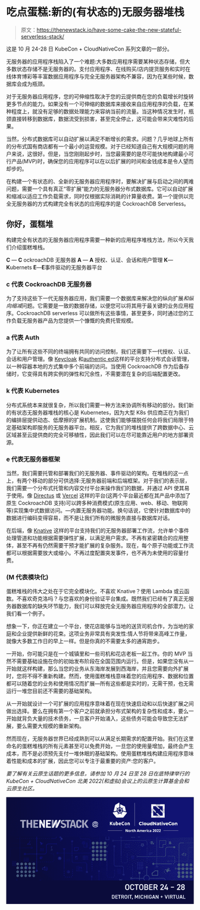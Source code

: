 # 吃点蛋糕:新的(有状态的)无服务器堆栈

> 原文：<https://thenewstack.io/have-some-cake-the-new-stateful-serverless-stack/>

这是 10 月 24-28 日 KubeCon + CloudNativeCon 系列文章的一部分。

无服务器的应用程序栈陷入了一个难题:大多数应用程序需要某种状态存储，但大多数状态存储不是无服务器的。支付应用程序、在线购买/店内提货服务和实时在线体育博彩等丰富数据应用程序与完全无服务器架构不兼容，因为在某些时候，数据库会成为瓶颈。

对于无服务器应用程序，您的可伸缩性取决于您的云提供商在您的负载增长时旋转更多节点的能力。如果没有一个可伸缩的数据库来接收来自应用程序的负载，在某种程度上，就没有足够的数据处理能力来容纳当前的流量。当这种情况发生时，瓶颈直接转移到数据库，数据流受到损害，甚至完全停止，这可能会带来灾难性的后果。

当然，分布式数据库可以自动扩展以满足不断增长的需求。问题？几乎地球上所有的分布式国有商店都有一个最小的运营规模。对于已经知道自己有大规模问题的用户来说，这很好。但是，当您刚刚起步时，当您最需要的是尽可能快地构建最小可行产品(MVP)时，确保您的应用程序可以在以后扩展的时间和金钱成本是令人望而却步的。

在构建一个有状态的、全新的无服务器应用程序时，要解决扩展与启动之间的两难问题，需要一个具有真正“零扩展”能力的无服务器分布式数据库。它可以自动扩展和缩减以适应工作负载需求，同时仅根据实际消耗的计算量收费。第一个提供以完全无服务器的方式构建完全有状态的应用程序的是 CockroachDB Serverless。

## 你好，蛋糕堆

构建完全有状态的无服务器应用程序需要一种新的应用程序堆栈方法，所以今天我们介绍蛋糕堆栈。

**C** — **C** ockroachDB 无服务器
**A** — **A** 授权、认证、会话和用户管理
**K**—**K**ubernets
**E**—**E**事件驱动的无服务器平台

### c 代表 CockroachDB 无服务器

为了支持这些下一代无服务器应用，我们需要一个数据库来解决您的纵向扩展*和纵向缩减*问题。它需要是一致的数据存储，以便您可以将其用于最关键的业务应用程序。CockroachDB serverless 可以做所有这些事情，甚至更多，同时通过您的工作负载无服务器产品为您提供一个慷慨的免费托管规模。

### a 代表 Auth

为了让所有这些不同的终端拥有共同的访问控制，我们还需要下一代授权、认证、会话和用户管理。像 [Keycloak](https://www.keycloak.org/) 和[authentic ed](https://www.cockroachlabs.com/blog/authzed-and-cockroachdb/)这样的平台支持分布式会话管理，以一种容器本地的方式集中多个前端的访问。当使用 CockroachDB 作为后备存储时，它变得具有跨实例的弹性和冗余性，不需要潜在复杂的后端配置更改。

### k 代表 Kubernetes

分布式系统本来就很复杂，所以我们需要一种方法来协调所有移动的部分。我们新的有状态无服务器堆栈的核心是 Kubernetes，因为大型 K8s 供应商正在为我们的编排层提供动态、低摩擦的扩展机制。这使我们能够摆脱任何会将我们局限于特定基础架构即服务的无服务器平台。相反，它为我们的堆栈提供了跨数据中心、云区域甚至云提供商的完全可移植性，因此我们可以在尽可能靠近用户的地方部署资源。

### e 代表无服务器框架

当然，我们需要托管和部署我们的无服务器、事件驱动的架构。在堆栈的这一点上，有两个移动的部分可供选择:无服务器前端和后端框架。对于我们的表示层，我们需要一个分布式托管和内容交付平台来操作我们的数据，并通过 API 使其易于使用。像 [Directus](https://directus.io/) 或 [Vercel](https://vercel.com/) 这样的平台(这两个平台最近都在其产品中添加了原生 CockroachDB 支持)可以跨多种消费模式(原生应用、web、移动、物联网等)实现集中式数据访问。—内置无服务器功能。换句话说，它使针对数据库中的数据进行编码变得容易，而不是让我们所有的微服务直接与数据库对话。

在后端，像 [Knative](https://knative.dev/docs/) 这样的平台支持我们的无服务器部署工作流，允许单个事件处理管道和功能根据需要弹性扩展，以满足用户需求。不再有紧密耦合的应用整体，甚至不再有仍然需要干预才能扩展的复杂服务。现在，每个原子功能或工作流都可以根据需要放大或缩小。不再过度配置突发事件，也不再为未使用的容量付费。

### (M 代表模块化)

蛋糕堆栈的伟大之处在于它完全模块化。不喜欢 Knative？使用 Lambda 或云函数。不喜欢奇克洛吗？与您喜欢的身份验证平台集成。既然我们已经有了真正无服务器数据库的缺失环节能力，我们可以释放完全无服务器应用程序的全部潜力。让我们看一个例子。

想象一下，你正在建立一个平台，使花店能够与当地的送货司机合作，为当地的家庭和企业提供新鲜的花束。这项业务非常具有突发性:情人节将带来高峰工作量，就像大多数工作日的早上一样。但是你真的不需要太多的通宵跑步。

一开始，你可能只是在一个城镇里和一些司机和花店老板一起工作。你的 MVP 当然不需要基础设施在你的初始发布阶段在全国范围内运行。但是，如果您没有从一开始就这样构建，那么当您的业务从东海岸发展到西海岸，并且您需要向外扩展时，您将不得不重新构建。然而，使用蛋糕堆栈意味着您的应用程序、数据和位置都可以随着您的业务和使用情况而扩展—所有这些都是实时的，无需干预，也无需运行一堆您目前还不需要的基础架构。

从一开始就设计一个可扩展的应用程序意味着在现在快速启动和以后快速扩展之间做出选择。要么在拥有第一个客户之前就承担分布式架构的复杂性和成本，要么一开始就背负大量的技术债务，一旦客户开始涌入，这些债务可能会导致您无法扩展，要么需要大规模的重新架构。

然而现在，无服务器世界已经成熟到可以从满足长期需求的配置开始。我们在这里命名的蛋糕堆栈的所有元素甚至可以免费开始，一旦您的使用量增加，最终会产生成本，而不是必须预先支付一堆休眠的基础架构。使用蛋糕堆栈构建应用程序意味着性能和成本的扩展，因此您可以专注于最重要的资产:您的客户。

*要了解有关云原生话题的更多信息，请参加 10 月 24 日至 28 日在底特律举行的 KubeCon + CloudNativeCon 北美 2022(和虚拟)会议上的云原生计算基金会和云原生社区。*

![](img/25bc05722c52e80806074bddd7e413fd.png)

<svg xmlns:xlink="http://www.w3.org/1999/xlink" viewBox="0 0 68 31" version="1.1"><title>Group</title> <desc>Created with Sketch.</desc></svg>